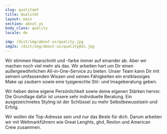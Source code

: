```yaml
---
slug: qualitaet
title: Qualität
layout: main
section: about_us
body_class: quality
locale: de

img: /dist/img/about-us/quality.jpg
img2x: /dist/img/about-us/quality@2x.jpg
---
```

Wir stimmen Haarschnitt und -farbe immer auf einander ab. Aber wir machen noch viel mehr als das. Wir arbeiten hart um Dir einen außergewöhnlichen All-in-One-Service zu bieten. Unser Team kann Dir mit seinem umfassenden Wissen und seinen Fähigkeiten ein erstklassiges Make up zaubern sowie eine typgerechte Stil- und Imageberatung geben.

Wir heben deine eigene Persönlichkeit sowie deine eigenen Stärken hervor. Die Grundlage dafür ist unsere sehr individuelle Beratung. Ein ausgezeichnetes Styling ist der Schlüssel zu mehr Selbstbewusstsein und Erfolg.

Wir wollen die Top-Adresse sein und nur das Beste für dich. Darum arbeiten wir mit Weltmarkführern wie Great Lenghts, ghd, Revlon und American Crew zusammen.
